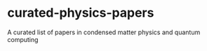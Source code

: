 # curated-physics-papers
A curated list of papers in condensed matter physics and quantum computing
